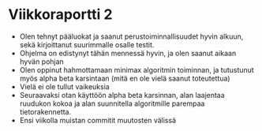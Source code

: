 # Viikkoraportti 2

- Olen tehnyt pääluokat ja saanut perustoiminnallisuudet hyvin alkuun, sekä kirjoittanut suurimmalle osalle testit.
- Ohjelma on edistynyt tähän mennessä hyvin, ja olen saanut aikaan hyvän pohjan
- Olen oppinut hahmottamaan minimax algoritmin toiminnan, ja tutustunut myös alpha beta karsintaan (mitä en ole vielä saanut toteutettua)
- Vielä ei ole tullut vaikeuksia
- Seuraavaksi otan käyttöön alpha beta karsinnan, alan laajentaa ruudukon kokoa ja alan suunnitella algoritmille parempaa tietorakennetta.
- Ensi viikolla muistan commitit muutosten välissä